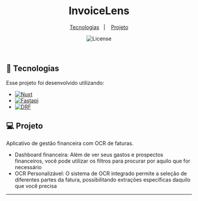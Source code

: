 <h1 align="center"> InvoiceLens </h1>

<p align="center">
  <a href="#-tecnologias">Tecnologias</a>&nbsp;&nbsp;&nbsp;|&nbsp;&nbsp;&nbsp;
  <a href="#-projeto">Projeto</a>
</p>

<p align="center">
  <img alt="License" src="https://img.shields.io/static/v1?label=license&message=MIT&color=49AA26&labelColor=000000">
</p>

<br>


## 🚀 Tecnologias

Esse projeto foi desenvolvido utilizando:

- [![Nuxt][Nuxt]][Nuxt-url]
- [![Fastapi][Fastapi]][Fastapi-url]  
- [![DRF][DRF]][DRF-url]

## 💻 Projeto

Aplicativo de gestão financeira com OCR de faturas. 

- Dashboard financeira: Além de ver seus gastos e prospectos financeiros, você pode utilizar os filtros para procurar por aquilo que for necessário
- OCR Personalizável: O sistema de OCR integrado permite a seleção de diferentes partes da fatura, possibilitando extrações específicas daquilo que você precisa

---

[Nuxt]: https://img.shields.io/badge/Nuxt-35495E?style=for-the-badge&logo=nuxt.js&logoColor=4FC08D
[Nuxt-url]: https://nuxt.com/

[Fastapi]: https://img.shields.io/badge/Fastapi-009688?style=for-the-badge&logo=fastapi&logoColor=ffffff
[Fastapi-url]: [https://nuxt.com/](https://fastapi.tiangolo.com/)

[DRF]: https://img.shields.io/badge/Django%20REST%20Framework-792323?style=for-the-badge&logo=django&logoColor=FFFFFF
[DRF-url]: https://www.django-rest-framework.org/